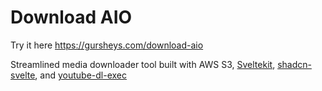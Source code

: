 # Download AIO

Try it here https://gursheys.com/download-aio

Streamlined media downloader tool built with AWS S3, [Sveltekit](https://github.com/sveltejs/kit), [shadcn-svelte](https://github.com/huntabyte/shadcn-svelte), and [youtube-dl-exec](https://github.com/microlinkhq/youtube-dl-exec)
